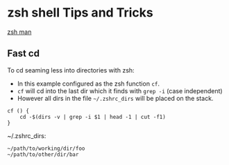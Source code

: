 # zsh shell Tips and Tricks

[zsh man](https://zsh.sourceforge.io/Doc/zsh_a4.pdf)

## Fast cd
To cd seaming less into directories with zsh:

- In this example configured as the zsh function ```cf```.
- ```cf``` will cd into the last dir which it finds with ```grep -i``` (case independent)
- However all dirs in the file ```~/.zshrc_dirs``` will be placed on the stack.

```
cf () {
	cd -$(dirs -v | grep -i $1 | head -1 | cut -f1)
}
```

~/.zshrc_dirs:
```
~/path/to/working/dir/foo
~/path/to/other/dir/bar
``` 




